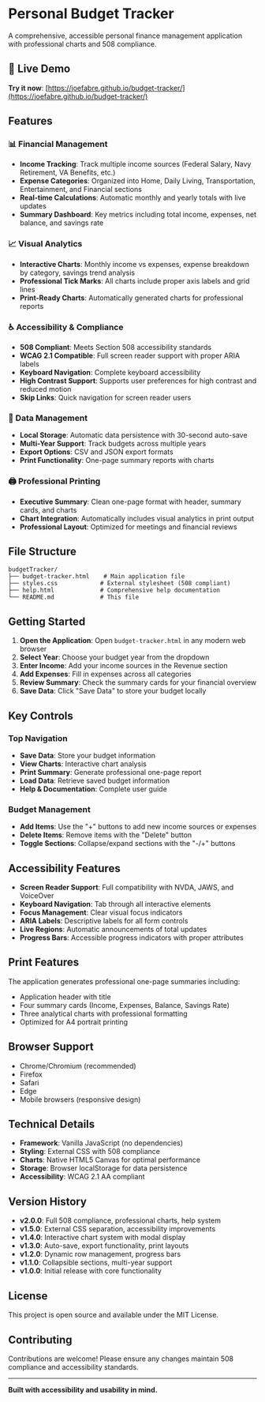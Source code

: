 # Personal Budget Tracker

A comprehensive, accessible personal finance management application with professional charts and 508 compliance.

## 🚀 Live Demo

**Try it now**: [https://joefabre.github.io/budget-tracker/](https://joefabre.github.io/budget-tracker/)

## Features

### 📊 Financial Management
- **Income Tracking**: Track multiple income sources (Federal Salary, Navy Retirement, VA Benefits, etc.)
- **Expense Categories**: Organized into Home, Daily Living, Transportation, Entertainment, and Financial sections
- **Real-time Calculations**: Automatic monthly and yearly totals with live updates
- **Summary Dashboard**: Key metrics including total income, expenses, net balance, and savings rate

### 📈 Visual Analytics
- **Interactive Charts**: Monthly income vs expenses, expense breakdown by category, savings trend analysis
- **Professional Tick Marks**: All charts include proper axis labels and grid lines
- **Print-Ready Charts**: Automatically generated charts for professional reports

### ♿ Accessibility & Compliance
- **508 Compliant**: Meets Section 508 accessibility standards
- **WCAG 2.1 Compatible**: Full screen reader support with proper ARIA labels
- **Keyboard Navigation**: Complete keyboard accessibility
- **High Contrast Support**: Supports user preferences for high contrast and reduced motion
- **Skip Links**: Quick navigation for screen reader users

### 💾 Data Management
- **Local Storage**: Automatic data persistence with 30-second auto-save
- **Multi-Year Support**: Track budgets across multiple years
- **Export Options**: CSV and JSON export formats
- **Print Functionality**: One-page summary reports with charts

### 🖨️ Professional Printing
- **Executive Summary**: Clean one-page format with header, summary cards, and charts
- **Chart Integration**: Automatically includes visual analytics in print output
- **Professional Layout**: Optimized for meetings and financial reviews

## File Structure

```
budgetTracker/
├── budget-tracker.html    # Main application file
├── styles.css            # External stylesheet (508 compliant)
├── help.html             # Comprehensive help documentation
└── README.md             # This file
```

## Getting Started

1. **Open the Application**: Open `budget-tracker.html` in any modern web browser
2. **Select Year**: Choose your budget year from the dropdown
3. **Enter Income**: Add your income sources in the Revenue section
4. **Add Expenses**: Fill in expenses across all categories
5. **Review Summary**: Check the summary cards for your financial overview
6. **Save Data**: Click "Save Data" to store your budget locally

## Key Controls

### Top Navigation
- **Save Data**: Store your budget information
- **View Charts**: Interactive chart analysis
- **Print Summary**: Generate professional one-page report
- **Load Data**: Retrieve saved budget information
- **Help & Documentation**: Complete user guide

### Budget Management
- **Add Items**: Use the "+" buttons to add new income sources or expenses
- **Delete Items**: Remove items with the "Delete" button
- **Toggle Sections**: Collapse/expand sections with the "-/+" buttons

## Accessibility Features

- **Screen Reader Support**: Full compatibility with NVDA, JAWS, and VoiceOver
- **Keyboard Navigation**: Tab through all interactive elements
- **Focus Management**: Clear visual focus indicators
- **ARIA Labels**: Descriptive labels for all form controls
- **Live Regions**: Automatic announcements of total updates
- **Progress Bars**: Accessible progress indicators with proper attributes

## Print Features

The application generates professional one-page summaries including:
- Application header with title
- Four summary cards (Income, Expenses, Balance, Savings Rate)
- Three analytical charts with professional formatting
- Optimized for A4 portrait printing

## Browser Support

- Chrome/Chromium (recommended)
- Firefox
- Safari
- Edge
- Mobile browsers (responsive design)

## Technical Details

- **Framework**: Vanilla JavaScript (no dependencies)
- **Styling**: External CSS with 508 compliance
- **Charts**: Native HTML5 Canvas for optimal performance
- **Storage**: Browser localStorage for data persistence
- **Accessibility**: WCAG 2.1 AA compliant

## Version History

- **v2.0.0**: Full 508 compliance, professional charts, help system
- **v1.5.0**: External CSS separation, accessibility improvements
- **v1.4.0**: Interactive chart system with modal display
- **v1.3.0**: Auto-save, export functionality, print layouts
- **v1.2.0**: Dynamic row management, progress bars
- **v1.1.0**: Collapsible sections, multi-year support
- **v1.0.0**: Initial release with core functionality

## License

This project is open source and available under the MIT License.

## Contributing

Contributions are welcome! Please ensure any changes maintain 508 compliance and accessibility standards.

---

**Built with accessibility and usability in mind.**

